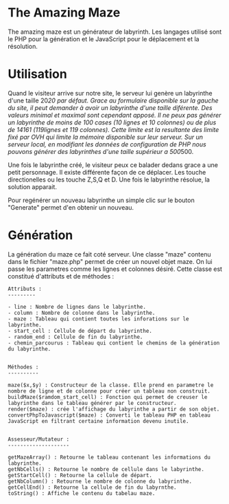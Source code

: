 The Amazing Maze
==============

The amazing maze est un générateur de labyrinth. Les langages utilisé sont le PHP pour la génération et le JavaScript pour le déplacement et la résolution.

Utilisation
===========

Quand le visiteur arrive sur notre site, le serveur lui genère un labyrinthe d'une taille 20*20 par défaut.
Grace au formulaire disponible sur la gauche du site, il peut demander à avoir un labyrinthe d'une taille diférente. Des valeurs minimal et maximal sont cependant apposé.
Il ne peux pas générer un labyrinthe de moins de 100 cases (10 lignes et 10 colonnes) ou de plus de 14161 (119lignes et 119 colonnes).
Cette limite est la resultante des limite fixé par OVH qui limite la mémoire disponible sur leur serveur. Sur un serveur local, en modifiant les données de configuration de PHP nous pouvons générer des labyrinthes d'une taille supérieur a 500*500.

Une fois le labyrinthe créé, le visiteur peux ce balader dedans grace a une petit personnage.
Il existe différente façon de ce déplacer. Les touche directionelles ou les touche Z,S,Q et D.
Une fois le labyrinthe résolue, la solution apparait. 

Pour regénérer un nouveau labyrinthe un simple clic sur le bouton "Generate" permet d'en obtenir un nouveau.

Génération
==========

La génération du maze ce fait coté serveur. 
Une classe "maze" contenu dans le fichier "maze.php" permet de créer un nouvel objet maze. On lui passe les parametres comme les lignes et colonnes désiré. 
Cette classe est constitué d'attributs et de méthodes : 


    Attributs : 
    ---------
    
    - line : Nombre de lignes dans le labyrinthe.
    - column : Nombre de colonne dans le labyrinthe.
    - maze : Tableau qui contient toutes les inforations sur le labyrinthe.
    - start_cell : Cellule de départ du labyrinthe.
    - random_end : Cellule de fin du labyrinthe.
    - chemin_parcourus : Tableau qui contient le chemins de la génération du labyrinthe. 
    
    
    Méthodes : 
    ----------
    
    maze($x,$y) : Constructeur de la classe. Elle prend en parametre le nombre de ligne et de colonne pour créer un tableau non construit.
    buildMaze($ramdom_start_cell) : Fonction qui permet de creuser le labyrinthe dans le tableau générer par le constructeur.
    render($maze) : crée l'affichage du labyrinthe a partir de son objet.
    convertPhpToJavascript($maze) : Converti le tableau PHP en tableau JavaScript en filtrant certaine information devenu inutile.
    
    
    Assesseur/Mutateur :
    --------------------
    
    getMazeArray() : Retourne le tableau contenant les informations du labyrinthe.
    getNbCells() : Retourne le nombre de cellule dans le labyrinthe.
    getStartCell() : Retourne la cellule de départ.
    getNbColumn() : Retourne le nombre de colonne du labyrinthe.
    getCellEnd() : Retourne la cellule de fin du labyrnthe.
    toString() : Affiche le contenu du tabelau maze.


